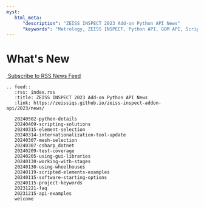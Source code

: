 ```yaml
---
myst:
   html_meta:
      "description": "ZEISS INSPECT 2023 Add-on Python API News"
      "keywords": "Metrology, ZEISS INSPECT, Python API, GOM API, Scripting, Add-ons, How-tos, Examples, Specification, Documentation, News, Newsfeed, RSS"
--- 
```


# What's New

<a href="../index.rss">&#x200B;<i class="fa fa-rss-square"></i> Subscribe to RSS News Feed</a>

```{eval-rst}
.. feed::
   :rss: index.rss
   :title: ZEISS INSPECT 2023 Add-on Python API News
   :link: https://zeissiqs.github.io/zeiss-inspect-addon-api/2023/news/

   20240502-python-details
   20240409-scripting-solutions
   20240315-element-selection
   20240314-internationalization-tool-update
   20240307-mesh-selection
   20240307-csharp_dotnet
   20240209-test-coverage
   20240205-using-gui-libraries
   20240130-working-with-stages
   20240130-using-wheelhouses
   20240119-scripted-elements-examples
   20240115-software-starting-options
   20240115-project-keywords
   20231221-faq
   20231215-api-examples
   welcome
```

